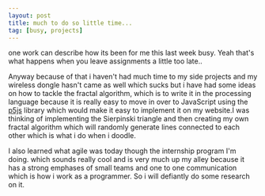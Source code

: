 ```yaml
---
layout: post
title: much to do so little time...
tag: [busy, projects]
---
```

one work can describe how its been for me this last week busy. Yeah that's what happens when you leave assignments
a little too late..

Anyway because of that i haven't had much time to my side projects and my wireless dongle hasn't came
as well which sucks but i have had some ideas on how to tackle the fractal algorithm, which is to
write it in the processing language because it is really easy to move in over to JavaScript using the [p5js](http://p5js.org/) library which would make it easy to implement it on my website.I was thinking of implementing the Sierpinski triangle and then creating my own fractal algorithm which will randomly generate lines connected to each other which is what i do when i doodle.

I also learned what agile was today though the internship program I'm doing. which sounds really cool and is very much up my alley because it has a strong emphases of small teams and one to one communication which is how i work as a programmer. So i will defiantly do some research on it.
